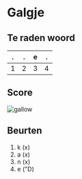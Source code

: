 # Galgje

## Te raden woord

|.|.|e|.|
|-|-|-|-|
|1|2|3|4|

## Score
![gallow](./images/3.png)

## Beurten 
1. k (x)
2. a (x)
3. n (x)
4. e ("D)
